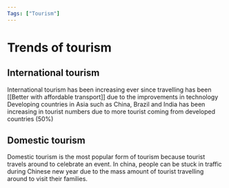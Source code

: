 ```yaml
---
Tags: ["Tourism"]
---
```

# Trends of tourism
## International tourism
International tourism has been increasing ever since travelling has been [[Better with affordable transport]] due to the improvements in technology
Developing countries in Asia such as China, Brazil and India has been increasing in tourist numbers due to more tourist coming from developed countries (50%)
## Domestic tourism
Domestic tourism is the most popular form of tourism because tourist travels around to celebrate an event. In china, people can be stuck in traffic during Chinese new year due to the mass amount of tourist travelling around to visit their families.
